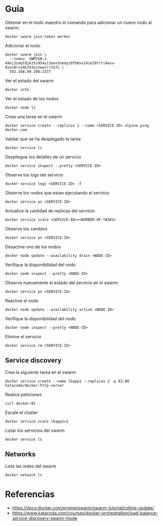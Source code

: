 # Guia

Obtener en el nodo maestro el comando para adicionar un nuevo nodo al swarm
```
docker swarm join-token worker
```

Adicionar el nodo
```
docker swarm join \
  --token  SWMTKN-1-49nj1cmql0jkz5s954yi3oex3nedyz0fb0xx14ie39trti4wxv-8vxv8rssmk743ojnwacrr2e7c \
  192.168.99.100:2377
```

Ver el estado del swarm
```
docker info
```

Ver el estado de los nodos
```
docker node ls
```

Crear una tarea en el swarm
```
docker service create --replicas 1 --name <SERVICE-ID> alpine ping docker.com
```

Validar que se ha desplegado la tarea
```
docker service ls
```

Despliegue los detalles de un servicio
```
docker service inspect --pretty <SERVICE-ID>
```

Observe los logs del servicio
```
docker service logs <SERVICE-ID> -f
```

Observe los nodos que estan ejecutando el servicio
```
docker service ps <SERVICE-ID>
```

Actualice la cantidad de replicas del servicio
```
docker service scale <SERVICE-ID>=<NUMBER-OF-TASKS>
```

Observe los cambios
```
docker service ps <SERVICE-ID>
```

Desactive uno de los nodos
```
docker node update --availability drain <NODE-ID>
```

Verifique la disponibilidad del nodo
```
docker node inspect --pretty <NODE-ID>
```

Observe nuevamente el estado del servicio en el swarm
```
docker service ps <SERVICE-ID>
```

Reactive el nodo
```
docker node update --availability active <NODE-ID>
```

Verifique la disponibilidad del nodo
```
docker node inspect --pretty <NODE-ID>
```

Elimine el servicio
```
docker service rm <SERVICE-ID>
```

## Service discovery

Crea la siguiente tarea en el swarm
```
docker service create --name lbapp1 --replicas 2 -p 81:80 katacoda/docker-http-server
```

Realice peticiones
```
curl docker:81
```

Escale el cluster
```
docker service scale lbapp1=3
```

Listar los servicios del swarm
```
docker service ls
```

## Networks

Liste las redes del swarm
```
docker network ls
```

# Referencias
* https://docs.docker.com/engine/swarm/swarm-tutorial/rolling-update/
* https://www.katacoda.com/courses/docker-orchestration/load-balance-service-discovery-swarm-mode

